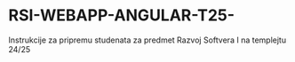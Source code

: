 # RSI-WEBAPP-ANGULAR-T25-
Instrukcije za pripremu studenata za predmet Razvoj Softvera I na templejtu 24/25
